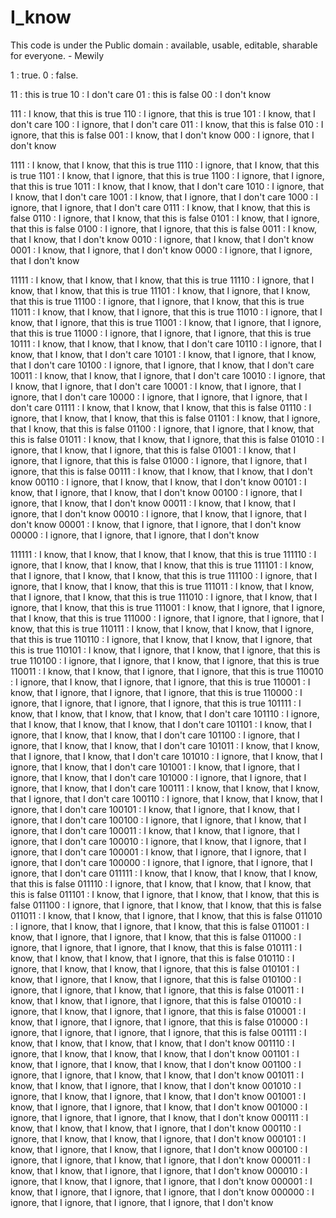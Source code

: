 # I_know

This code is under the Public domain : available, usable, editable, sharable for everyone. - Mewily

1 : true.
0 : false.

11 : this is true
10 : I don't care
01 : this is false
00 : I don't know

111 : I   know,   that this is true 
110 : I ignore,   that this is true 
101 : I   know,   that I don't care 
100 : I ignore,   that I don't care 
011 : I   know,   that this is false
010 : I ignore,   that this is false
001 : I   know,   that I don't know 
000 : I ignore,   that I don't know 

1111 : I   know,   that I   know,   that this is true
1110 : I ignore,   that I   know,   that this is true
1101 : I   know,   that I ignore,   that this is true
1100 : I ignore,   that I ignore,   that this is true
1011 : I   know,   that I   know,   that I don't care
1010 : I ignore,   that I   know,   that I don't care
1001 : I   know,   that I ignore,   that I don't care
1000 : I ignore,   that I ignore,   that I don't care
0111 : I   know,   that I   know,   that this is false
0110 : I ignore,   that I   know,   that this is false
0101 : I   know,   that I ignore,   that this is false
0100 : I ignore,   that I ignore,   that this is false
0011 : I   know,   that I   know,   that I don't know
0010 : I ignore,   that I   know,   that I don't know
0001 : I   know,   that I ignore,   that I don't know
0000 : I ignore,   that I ignore,   that I don't know

11111 : I   know,   that I   know,   that I   know,   that this is true
11110 : I ignore,   that I   know,   that I   know,   that this is true
11101 : I   know,   that I ignore,   that I   know,   that this is true
11100 : I ignore,   that I ignore,   that I   know,   that this is true
11011 : I   know,   that I   know,   that I ignore,   that this is true
11010 : I ignore,   that I   know,   that I ignore,   that this is true
11001 : I   know,   that I ignore,   that I ignore,   that this is true
11000 : I ignore,   that I ignore,   that I ignore,   that this is true
10111 : I   know,   that I   know,   that I   know,   that I don't care
10110 : I ignore,   that I   know,   that I   know,   that I don't care
10101 : I   know,   that I ignore,   that I   know,   that I don't care
10100 : I ignore,   that I ignore,   that I   know,   that I don't care
10011 : I   know,   that I   know,   that I ignore,   that I don't care
10010 : I ignore,   that I   know,   that I ignore,   that I don't care
10001 : I   know,   that I ignore,   that I ignore,   that I don't care
10000 : I ignore,   that I ignore,   that I ignore,   that I don't care
01111 : I   know,   that I   know,   that I   know,   that this is false
01110 : I ignore,   that I   know,   that I   know,   that this is false
01101 : I   know,   that I ignore,   that I   know,   that this is false
01100 : I ignore,   that I ignore,   that I   know,   that this is false
01011 : I   know,   that I   know,   that I ignore,   that this is false
01010 : I ignore,   that I   know,   that I ignore,   that this is false
01001 : I   know,   that I ignore,   that I ignore,   that this is false
01000 : I ignore,   that I ignore,   that I ignore,   that this is false
00111 : I   know,   that I   know,   that I   know,   that I don't know
00110 : I ignore,   that I   know,   that I   know,   that I don't know
00101 : I   know,   that I ignore,   that I   know,   that I don't know
00100 : I ignore,   that I ignore,   that I   know,   that I don't know
00011 : I   know,   that I   know,   that I ignore,   that I don't know
00010 : I ignore,   that I   know,   that I ignore,   that I don't know
00001 : I   know,   that I ignore,   that I ignore,   that I don't know
00000 : I ignore,   that I ignore,   that I ignore,   that I don't know

111111 : I   know,   that I   know,   that I   know,   that I   know,   that this is true
111110 : I ignore,   that I   know,   that I   know,   that I   know,   that this is true
111101 : I   know,   that I ignore,   that I   know,   that I   know,   that this is true
111100 : I ignore,   that I ignore,   that I   know,   that I   know,   that this is true
111011 : I   know,   that I   know,   that I ignore,   that I   know,   that this is true
111010 : I ignore,   that I   know,   that I ignore,   that I   know,   that this is true
111001 : I   know,   that I ignore,   that I ignore,   that I   know,   that this is true
111000 : I ignore,   that I ignore,   that I ignore,   that I   know,   that this is true
110111 : I   know,   that I   know,   that I   know,   that I ignore,   that this is true
110110 : I ignore,   that I   know,   that I   know,   that I ignore,   that this is true
110101 : I   know,   that I ignore,   that I   know,   that I ignore,   that this is true
110100 : I ignore,   that I ignore,   that I   know,   that I ignore,   that this is true
110011 : I   know,   that I   know,   that I ignore,   that I ignore,   that this is true
110010 : I ignore,   that I   know,   that I ignore,   that I ignore,   that this is true
110001 : I   know,   that I ignore,   that I ignore,   that I ignore,   that this is true
110000 : I ignore,   that I ignore,   that I ignore,   that I ignore,   that this is true
101111 : I   know,   that I   know,   that I   know,   that I   know,   that I don't care
101110 : I ignore,   that I   know,   that I   know,   that I   know,   that I don't care
101101 : I   know,   that I ignore,   that I   know,   that I   know,   that I don't care
101100 : I ignore,   that I ignore,   that I   know,   that I   know,   that I don't care
101011 : I   know,   that I   know,   that I ignore,   that I   know,   that I don't care
101010 : I ignore,   that I   know,   that I ignore,   that I   know,   that I don't care
101001 : I   know,   that I ignore,   that I ignore,   that I   know,   that I don't care
101000 : I ignore,   that I ignore,   that I ignore,   that I   know,   that I don't care
100111 : I   know,   that I   know,   that I   know,   that I ignore,   that I don't care
100110 : I ignore,   that I   know,   that I   know,   that I ignore,   that I don't care
100101 : I   know,   that I ignore,   that I   know,   that I ignore,   that I don't care
100100 : I ignore,   that I ignore,   that I   know,   that I ignore,   that I don't care
100011 : I   know,   that I   know,   that I ignore,   that I ignore,   that I don't care
100010 : I ignore,   that I   know,   that I ignore,   that I ignore,   that I don't care
100001 : I   know,   that I ignore,   that I ignore,   that I ignore,   that I don't care
100000 : I ignore,   that I ignore,   that I ignore,   that I ignore,   that I don't care
011111 : I   know,   that I   know,   that I   know,   that I   know,   that this is false
011110 : I ignore,   that I   know,   that I   know,   that I   know,   that this is false
011101 : I   know,   that I ignore,   that I   know,   that I   know,   that this is false
011100 : I ignore,   that I ignore,   that I   know,   that I   know,   that this is false
011011 : I   know,   that I   know,   that I ignore,   that I   know,   that this is false
011010 : I ignore,   that I   know,   that I ignore,   that I   know,   that this is false
011001 : I   know,   that I ignore,   that I ignore,   that I   know,   that this is false
011000 : I ignore,   that I ignore,   that I ignore,   that I   know,   that this is false
010111 : I   know,   that I   know,   that I   know,   that I ignore,   that this is false
010110 : I ignore,   that I   know,   that I   know,   that I ignore,   that this is false
010101 : I   know,   that I ignore,   that I   know,   that I ignore,   that this is false
010100 : I ignore,   that I ignore,   that I   know,   that I ignore,   that this is false
010011 : I   know,   that I   know,   that I ignore,   that I ignore,   that this is false
010010 : I ignore,   that I   know,   that I ignore,   that I ignore,   that this is false
010001 : I   know,   that I ignore,   that I ignore,   that I ignore,   that this is false
010000 : I ignore,   that I ignore,   that I ignore,   that I ignore,   that this is false
001111 : I   know,   that I   know,   that I   know,   that I   know,   that I don't know
001110 : I ignore,   that I   know,   that I   know,   that I   know,   that I don't know
001101 : I   know,   that I ignore,   that I   know,   that I   know,   that I don't know
001100 : I ignore,   that I ignore,   that I   know,   that I   know,   that I don't know
001011 : I   know,   that I   know,   that I ignore,   that I   know,   that I don't know
001010 : I ignore,   that I   know,   that I ignore,   that I   know,   that I don't know
001001 : I   know,   that I ignore,   that I ignore,   that I   know,   that I don't know
001000 : I ignore,   that I ignore,   that I ignore,   that I   know,   that I don't know
000111 : I   know,   that I   know,   that I   know,   that I ignore,   that I don't know
000110 : I ignore,   that I   know,   that I   know,   that I ignore,   that I don't know
000101 : I   know,   that I ignore,   that I   know,   that I ignore,   that I don't know
000100 : I ignore,   that I ignore,   that I   know,   that I ignore,   that I don't know
000011 : I   know,   that I   know,   that I ignore,   that I ignore,   that I don't know
000010 : I ignore,   that I   know,   that I ignore,   that I ignore,   that I don't know
000001 : I   know,   that I ignore,   that I ignore,   that I ignore,   that I don't know
000000 : I ignore,   that I ignore,   that I ignore,   that I ignore,   that I don't know

